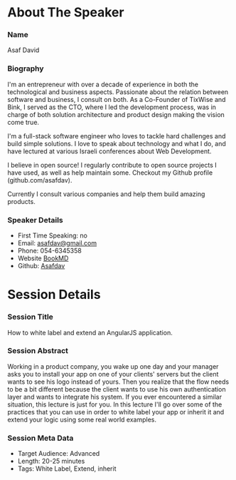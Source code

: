 About The Speaker
=================

### Name

Asaf David

### Biography

I'm an entrepreneur with over a decade of experience in both the technological and business aspects. Passionate about the relation between software and business, I consult on both.
As a Co-Founder of TixWise and Bink, I served as the CTO, where I led the development process, was in charge of both solution architecture and product design making the vision come true.

I'm a full-stack software engineer who loves to tackle hard challenges and build simple solutions.
I love to speak about technology and what I do, and have lectured at various Israeli conferences about Web Development.

I believe in open source!
I regularly contribute to open source projects I have used, as well as help maintain some. Checkout my Github profile (github.com/asafdav).

Currently I consult various companies and help them build amazing products.

### Speaker Details

- First Time Speaking: no
- Email: asafdav@gmail.com
- Phone: 054-6345358
- Website [BookMD](http://book-md.com)
- Github: [Asafdav](http://github.com/asafdav)


Session Details
===============

### Session Title

How to white label and extend an AngularJS application.

### Session Abstract

Working in a product company, you wake up one day and your manager asks you to install your app on one of your clients' servers but the client wants to see his logo instead of yours. Then you realize that the flow needs to be a bit different because the client wants to use his own authentication layer and wants to integrate his system. If you ever encountered a similar situation, this lecture is just for you. In this lecture I'll go over some of the practices that you can use in order to white label your app or inherit it and extend your logic using some real world examples.

### Session Meta Data

- Target Audience: Advanced
- Length: 20-25 minutes
- Tags: White Label, Extend, inherit